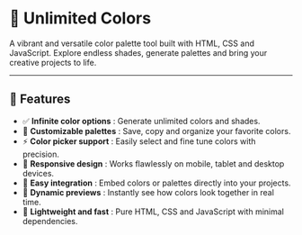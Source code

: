 # 🌈 Unlimited Colors

A vibrant and versatile color palette tool built with HTML, CSS and JavaScript. Explore endless shades, generate palettes and bring your creative projects to life.  

---

## 🚀 Features
- ✅ **Infinite color options** : Generate unlimited colors and shades.  
- 🎨 **Customizable palettes** : Save, copy and organize your favorite colors.  
- ⚡ **Color picker support** : Easily select and fine tune colors with precision.  
- 📱 **Responsive design** : Works flawlessly on mobile, tablet and desktop devices.  
- 🧩 **Easy integration** : Embed colors or palettes directly into your projects.  
- 🔄 **Dynamic previews** : Instantly see how colors look together in real time.  
- 🎯 **Lightweight and fast** : Pure HTML, CSS and JavaScript with minimal dependencies.
